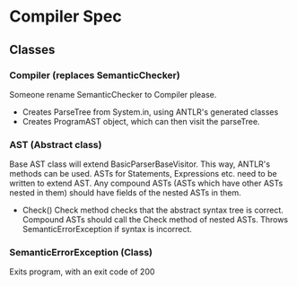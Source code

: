 # Compiler Spec

## Classes

### Compiler (replaces SemanticChecker)
Someone rename SemanticChecker to Compiler please.
- Creates ParseTree from System.in, using ANTLR's generated classes
- Creates ProgramAST object, which can then visit the parseTree.

### AST (Abstract class)
Base AST class will extend BasicParserBaseVisitor<AST>. This way, ANTLR's
methods can be used.
ASTs for Statements, Expressions etc. need to be written to extend AST.
Any compound ASTs (ASTs which have other ASTs nested in them) should have fields
of the nested ASTs in them.
- Check()
  Check method checks that the abstract syntax tree is correct.
  Compound ASTs should call the Check method of nested ASTs.
  Throws SemanticErrorException if syntax is incorrect.

### SemanticErrorException (Class)
Exits program, with an exit code of 200
